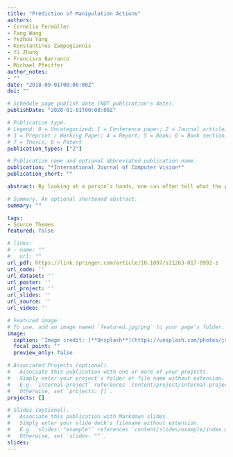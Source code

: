```yaml
---
title: "Prediction of Manipulation Actions"
authors:
- Cornelia Fermüller
- Fang Wang
- Yezhou Yang
- Konstantinos Zampogiannis
- Yi Zhang
- Francisco Barranco
- Michael Pfeiffer
author_notes:
- ""
date: "2018-09-01T00:00:00Z"
doi: ""

# Schedule page publish date (NOT publication's date).
publishDate: "2020-01-01T00:00:00Z"

# Publication type.
# Legend: 0 = Uncategorized; 1 = Conference paper; 2 = Journal article;
# 3 = Preprint / Working Paper; 4 = Report; 5 = Book; 6 = Book section;
# 7 = Thesis; 8 = Patent
publication_types: ["2"]

# Publication name and optional abbreviated publication name.
publication: "*International Journal of Computer Vision*"
publication_short: ""

abstract: By looking at a person’s hands, one can often tell what the person is going to do next, how his/her hands are moving and where they will be, because an actor’s intentions shape his/her movement kinematics during action execution. Similarly, active systems with real-time constraints must not simply rely on passive video-segment classification, but they have to continuously update their estimates and predict future actions. In this paper, we study the prediction of dexterous actions. We recorded videos of subjects performing different manipulation actions on the same object, such as “squeezing”, “flipping”, “washing”, “wiping” and “scratching” with a sponge. In psychophysical experiments, we evaluated human observers’ skills in predicting actions from video sequences of different length, depicting the hand movement in the preparation and execution of actions before and after contact with the object. We then developed a recurrent neural network based method for action prediction using as input image patches around the hand. We also used the same formalism to predict the forces on the finger tips using for training synchronized video and force data streams. Evaluations on two new datasets show that our system closely matches human performance in the recognition task, and demonstrate the ability of our algorithms to predict in real time what and how a dexterous action is performed.

# Summary. An optional shortened abstract.
summary: ""

tags:
- Source Themes
featured: false

# links:
# - name: ""
#   url: ""
url_pdf: https://link.springer.com/article/10.1007/s11263-017-0992-z
url_code: ''
url_dataset: ''
url_poster: ''
url_project: ''
url_slides: ''
url_source: ''
url_video: ''

# Featured image
# To use, add an image named `featured.jpg/png` to your page's folder. 
image:
  caption: 'Image credit: [**Unsplash**](https://unsplash.com/photos/jdD8gXaTZsc)'
  focal_point: ""
  preview_only: false

# Associated Projects (optional).
#   Associate this publication with one or more of your projects.
#   Simply enter your project's folder or file name without extension.
#   E.g. `internal-project` references `content/project/internal-project/index.md`.
#   Otherwise, set `projects: []`.
projects: []

# Slides (optional).
#   Associate this publication with Markdown slides.
#   Simply enter your slide deck's filename without extension.
#   E.g. `slides: "example"` references `content/slides/example/index.md`.
#   Otherwise, set `slides: ""`.
slides:
---
```


